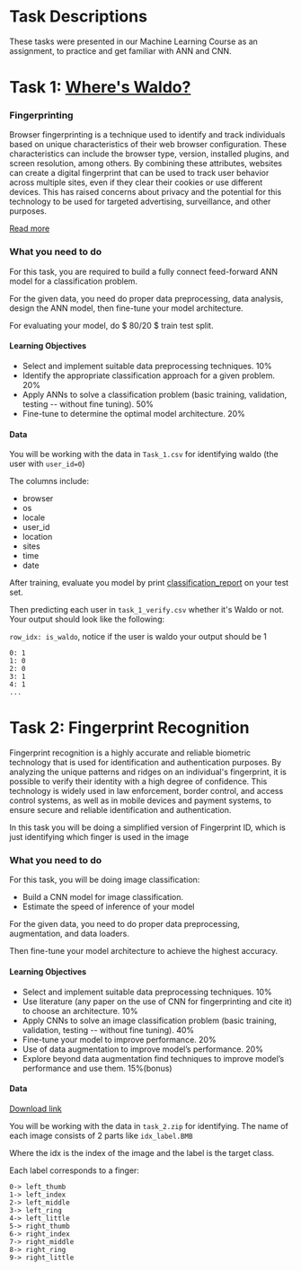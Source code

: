 # Task Descriptions

These tasks were presented in our Machine Learning Course as an assignment, to practice and get familiar with ANN and CNN.

# Task 1: [Where's Waldo?](https://www.wikihow.com/Find-Waldo)

### Fingerprinting
Browser fingerprinting is a technique used to identify and track individuals based on unique characteristics of their web browser configuration. These characteristics can include the browser type, version, installed plugins, and screen resolution, among others. By combining these attributes, websites can create a digital fingerprint that can be used to track user behavior across multiple sites, even if they clear their cookies or use different devices. This has raised concerns about privacy and the potential for this technology to be used for targeted advertising, surveillance, and other purposes.

[Read more]([Fingerprinting](https://datadome.co/learning-center/browser-fingerprinting-techniques/))

###  What you need to do
For this task, you are required to build a fully connect feed-forward ANN model
for a classification problem.

For the given data, you need do proper data preprocessing, data analysis,
design the ANN model, then fine-tune your model architecture.

For evaluating your model, do $ 80/20 $ train test split.

#### Learning Objectives

- Select and implement suitable data preprocessing techniques. 10%
- Identify the appropriate classification approach for a given problem. 20%
- Apply ANNs to solve a classification problem (basic training, validation, testing -- without fine tuning). 50%
- Fine-tune to determine the optimal model architecture. 20%


#### Data
You will be working with the data in `Task_1.csv` for identifying waldo (the user with `user_id=0`) 

The columns include:
 - browser
 - os
 - locale
 - user_id
 - location
 - sites
 - time
 - date

After training, evaluate you model by print [classification_report](https://scikit-learn.org/stable/modules/generated/sklearn.metrics.classification_report.html)
on your test set. 

Then predicting each user in `task_1_verify.csv` whether it's Waldo or not. Your output should look like the following:

`row_idx: is_waldo`, notice if the user is waldo your output should be 1

``` 
0: 1
1: 0
2: 0
3: 1
4: 1
...
```

# Task 2: Fingerprint Recognition 
Fingerprint recognition is a highly accurate and reliable biometric technology that is used for identification and authentication purposes. By analyzing the unique patterns and ridges on an individual's fingerprint, it is possible to verify their identity with a high degree of confidence. This technology is widely used in law enforcement, border control, and access control systems, as well as in mobile devices and payment systems, to ensure secure and reliable identification and authentication.

In this task you will be doing a simplified version of Fingerprint ID, which is just identifying which finger is used in the image

### What you need to do

For this task, you will be doing image classification:
- Build a CNN model for image classification.
- Estimate the speed of inference of your model

For the given data, you need to do proper data preprocessing, augmentation, and data loaders.

Then fine-tune your model architecture to achieve the highest accuracy.

#### Learning Objectives

- Select and implement suitable data preprocessing techniques. 10%
- Use literature (any paper on the use of CNN for fingerprinting and cite it) to choose an architecture. 10%
- Apply CNNs to solve an image classification problem (basic training, validation, testing -- without fine tuning). 40%
- Fine-tune your model to improve performance. 20%
- Use of data augmentation to improve model’s performance. 20%
- Explore beyond data augmentation find techniques to improve model’s performance and use them. 15%(bonus)


#### Data
[Download link](https://drive.google.com/file/d/1kCosTCBz4ArgNQS2hnq1zASCFFccW00V/view?usp=share_link)

You will be working with the data in `task_2.zip` for identifying. The name of each image consists of 2 parts like
`idx_label.BMB`

Where the idx is the index of the image and the label is the target class.

Each label corresponds to a finger:
```
0-> left_thumb
1-> left_index
2-> left_middle
3-> left_ring
4-> left_little
5-> right_thumb
6-> right_index
7-> right_middle
8-> right_ring
9-> right_little
```
